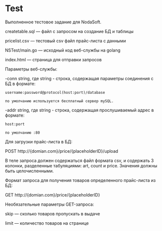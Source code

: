 # Test
Выполненное тестовое задание для NodaSoft.

createtable.sql — файл с запросом на создание БД и таблицы

pricelist.csv — тестовый csv файл прайс-листа с данными

NSTest/main.go — исходный код веб-службы на golang

index.html — страница для отправки запросов

Параметры веб-службы:

  -conn string, где string - строка, содержащая параметры соединения с БД в формате:

    username:password@protocol(host:port)/database
  
    по умолчанию используется бесплатный сервер mySQL.

  -addr string, где string - строка, содержащая прослушиваемый адрес в формате:
  
    host:port
    
    по умолчанию :80

Для загрузки прайс-листа в БД:

  POST http://{domian.com}/price/{placeholderID}/upload
  
В теле запроса должен содержаться файл формата csv, и содержать 3 колонки, разделенные табуляциями: art, count и price. Значения должны быть целочисленными.


Формат запроса для получения товаров определенного прайс-листа из БД:

  GET http://{domian.com}/price/{placeholderID}
  
Необязательные параметры GET-запроса:

  skip — сколько товаров пропускать в выдаче
  
  limit — количество товаров на странице
